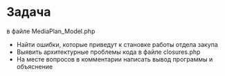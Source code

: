 # Задача 
в файле MediaPlan_Model.php
* Найти ошибки, которые приведут к становке работы отдела закупа
* Выявить архитектурные проблемы кода
в файле closures.php
* На месте вопросов в комментарии написать вывод программы и объяснение
